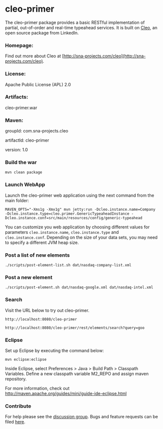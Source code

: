 # cleo-primer

The cleo-primer package provides a basic RESTful implementation of partial, out-of-order and real-time typeahead services.
It is built on [Cleo](http://sna-projects.com/cleo/), an open source package from LinkedIn.

### Homepage:

Find out more about Cleo at [http://sna-projects.com/cleo](http://sna-projects.com/cleo).

### License:

Apache Public License (APL) 2.0

### Artifacts:

cleo-primer.war

### Maven:

groupId: com.sna-projects.cleo

artifactId: cleo-primer

version: 1.0

### Build the war

    mvn clean package

### Launch WebApp

Launch the cleo-primer web application using the next command from the
main folder:

    MAVEN_OPTS="-Xms1g -Xmx1g" mvn jetty:run -Dcleo.instance.name=Company -Dcleo.instance.type=cleo.primer.GenericTypeaheadInstance -Dcleo.instance.conf=src/main/resources/config/generic-typeahead

You can customize you web application by choosing different values for parameters
<code>cleo.instance.name</code>, <code>cleo.instance.type</code> and <code>cleo.instance.conf</code>. Depending on the size
of your data sets, you may need to specify a different JVM heap size.

### Post a list of new elements

    ./scripts/post-element-list.sh dat/nasdaq-company-list.xml

### Post a new element

    ./scripts/post-element.sh dat/nasdaq-google.xml dat/nasdaq-intel.xml

### Search

Visit the URL below to try out cleo-primer.
 
    http://localhost:8080/cleo-primer

    http://localhost:8080/cleo-primer/rest/elements/search?query=goo

### Eclipse

Set up Eclipse by executing the command below:

    mvn eclipse:eclipse

Inside Eclipse, select Preferences > Java > Build Path > Classpath Variables. Define a new classpath variable M2_REPO and assign maven repository.

For more information, check out http://maven.apache.org/guides/mini/guide-ide-eclipse.html

### Contribute

For help please see the [discussion group](http://groups.google.com/group/cleo-typeahead).  Bugs and feature requests can be filed [here](https://github.com/linkedin/cleo/issues).
